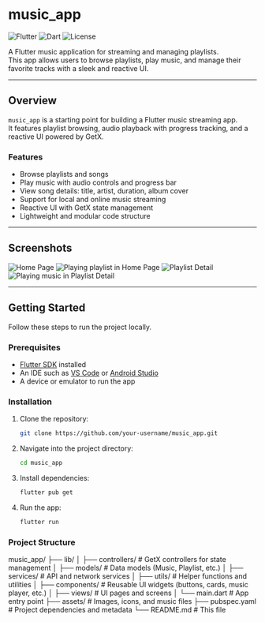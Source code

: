 # music_app

![Flutter](https://img.shields.io/badge/Flutter-3.13-blue?logo=flutter&logoColor=white)
![Dart](https://img.shields.io/badge/Dart-3.2-blue?logo=dart&logoColor=white)
![License](https://img.shields.io/badge/License-MIT-green)

A Flutter music application for streaming and managing playlists.  
This app allows users to browse playlists, play music, and manage their favorite tracks with a sleek and reactive UI.

---

## Overview

`music_app` is a starting point for building a Flutter music streaming app.  
It features playlist browsing, audio playback with progress tracking, and a reactive UI powered by GetX.

### Features

- Browse playlists and songs
- Play music with audio controls and progress bar
- View song details: title, artist, duration, album cover
- Support for local and online music streaming
- Reactive UI with GetX state management
- Lightweight and modular code structure

---

## Screenshots

<!-- Replace with your app screenshots -->

![Home Page](asset/screenshot/homepage.png)
![Playing playlist in Home Page](asset/screenshot/playing_playlist.png)
![Playlist Detail](asset/screenshot/playlist.png)
![Playing music in Playlist Detail](asset/screenshot/playing_music.png)

---

## Getting Started

Follow these steps to run the project locally.

### Prerequisites

- [Flutter SDK](https://docs.flutter.dev/get-started/install) installed
- An IDE such as [VS Code](https://code.visualstudio.com/) or [Android Studio](https://developer.android.com/studio)
- A device or emulator to run the app

### Installation

1. Clone the repository:

   ```bash
   git clone https://github.com/your-username/music_app.git

   ```

2. Navigate into the project directory:

   ```bash
   cd music_app

   ```

3. Install dependencies:

   ```bash
   flutter pub get

   ```

4. Run the app:
   ```bash
   flutter run
   ```

### Project Structure

music_app/
├── lib/
│ ├── controllers/ # GetX controllers for state management
│ ├── models/ # Data models (Music, Playlist, etc.)
│ ├── services/ # API and network services
│ ├── utils/ # Helper functions and utilities
│ ├── components/ # Reusable UI widgets (buttons, cards, music player, etc.)
│ ├── views/ # UI pages and screens
│ └── main.dart # App entry point
├── assets/ # Images, icons, and music files
├── pubspec.yaml # Project dependencies and metadata
└── README.md # This file
